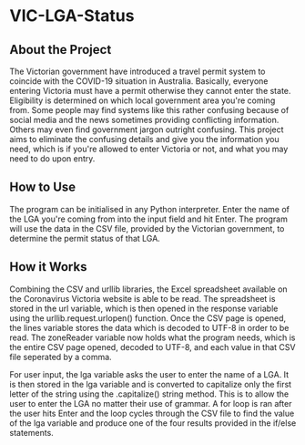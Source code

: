 # VIC-LGA-Status
## About the Project
The Victorian government have introduced a travel permit system to coincide with the COVID-19 situation in Australia. Basically, everyone entering Victoria must have a permit otherwise they cannot enter the state. Eligibility is determined on which local government area you're coming from.
Some people may find systems like this rather confusing because of social media and the news sometimes providing conflicting information. Others may even find government jargon outright confusing. This project aims to eliminate the confusing details and give you the information you need, which is if you're allowed to enter Victoria or not, and what you may need to do upon entry.
## How to Use
The program can be initialised in any Python interpreter. Enter the name of the LGA you're coming from into the input field and hit Enter. The program will use the data in the CSV file, provided by the Victorian government, to determine the permit status of that LGA.
## How it Works
Combining the CSV and urllib libraries, the Excel spreadsheet available on the Coronavirus Victoria website is able to be read. The spreadsheet is stored in the url variable, which is then opened in the response variable using the urllib.request.urlopen() function. Once the CSV page is opened, the lines variable stores the data which is decoded to UTF-8 in order to be read. The zoneReader variable now holds what the program needs, which is the entire CSV page opened, decoded to UTF-8, and each value in that CSV file seperated by a comma.

For user input, the lga variable asks the user to enter the name of a LGA. It is then stored in the lga variable and is converted to capitalize only the first letter of the string using the .capitalize() string method. This is to allow the user to enter the LGA no matter their use of grammar. A for loop is ran after the user hits Enter and the loop cycles through the CSV file to find the value of the lga variable and produce one of the four results provided in the if/else statements.
